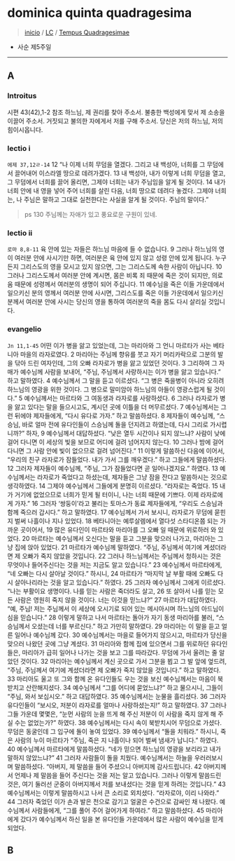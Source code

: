 # dominica quinta quadragesima
> [inicio](./README.md) / [LC](../LC.md) / [Tempus Quadragesimae](../LQ.md)

* 사순 제5주일

----
## A
### Introitus
시편 43(42),1-2 참조
하느님, 제 권리를 찾아 주소서. 불충한 백성에게 맞서 제 소송을 이끌어 주소서. 거짓되고 불의한 자에게서 저를 구해 주소서. 당신은 저의 하느님, 저의 힘이시옵니다.


### lectio i
`에제 37,12ㄹ-14`
12 “나 이제 너희 무덤을 열겠다.
그리고 내 백성아, 너희를 그 무덤에서 끌어내어
이스라엘 땅으로 데려가겠다.
13 내 백성아, 내가 이렇게 너희 무덤을 열고, 그 무덤에서 너희를 끌어 올리면,
그제야 너희는 내가 주님임을 알게 될 것이다.
14 내가 너희 안에 내 영을 넣어 주어 너희를 살린 다음,
너희 땅으로 데려다 놓겠다.
그제야 너희는, 나 주님은 말하고 그대로 실천한다는 사실을 알게 될 것이다.
주님의 말이다.”

> ps 130 주님께는 자애가 있고 풍요로운 구원이 있네.


### lectio ii
`로마 8,8-11`  육 안에 있는 자들은 하느님 마음에 들 수 없습니다.
9 그러나 하느님의 영이 여러분 안에 사시기만 하면,
여러분은 육 안에 있지 않고 성령 안에 있게 됩니다.
누구든지 그리스도의 영을 모시고 있지 않으면,
그는 그리스도께 속한 사람이 아닙니다.
10 그러나 그리스도께서 여러분 안에 계시면,
몸은 비록 죄 때문에 죽은 것이 되지만,
의로움 때문에 성령께서 여러분의 생명이 되어 주십니다.
11 예수님을 죽은 이들 가운데에서 일으키신 분의 영께서 여러분 안에 사시면,
그리스도를 죽은 이들 가운데에서 일으키신 분께서
여러분 안에 사시는 당신의 영을 통하여
여러분의 죽을 몸도 다시 살리실 것입니다.

### evangelio
`Jn 11,1-45`
어떤 이가 병을 앓고 있었는데,
그는 마리아와 그 언니 마르타가 사는 베타니아 마을의 라자로였다.
2 마리아는 주님께 향유를 붓고
자기 머리카락으로 그분의 발을 닦아 드린 여자인데,
그의 오빠 라자로가 병을 앓고 있었던 것이다.
3 그리하여 그 자매가 예수님께 사람을 보내어,
“주님, 주님께서 사랑하시는 이가 병을 앓고 있습니다.” 하고 말하였다.
4 예수님께서 그 말을 듣고 이르셨다.
“그 병은 죽을병이 아니라 오히려 하느님의 영광을 위한 것이다.
그 병으로 말미암아 하느님의 아들이 영광스럽게 될 것이다.”
5 예수님께서는 마르타와 그 여동생과 라자로를 사랑하셨다.
6 그러나 라자로가 병을 앓고 있다는 말을 들으시고도,
계시던 곳에 이틀을 더 머무르셨다.
7 예수님께서는 그런 뒤에야 제자들에게, “다시 유다로 가자.” 하고 말씀하셨다.
8 제자들이 예수님께,
“스승님, 바로 얼마 전에 유다인들이 스승님께 돌을 던지려고 하였는데,
다시 그리로 가시렵니까?” 하자,
9 예수님께서 대답하셨다. “낮은 열두 시간이나 되지 않느냐?
사람이 낮에 걸어 다니면 이 세상의 빛을 보므로 어디에 걸려 넘어지지 않는다.
10 그러나 밤에 걸어 다니면 그 사람 안에 빛이 없으므로 걸려 넘어진다.”
11 이렇게 말씀하신 다음에 이어서, “우리의 친구 라자로가 잠들었다.
내가 가서 그를 깨우겠다.” 하고 그들에게 말씀하셨다.
12 그러자 제자들이 예수님께,
“주님, 그가 잠들었다면 곧 일어나겠지요.” 하였다.
13 예수님께서는 라자로가 죽었다고 하셨는데,
제자들은 그냥 잠을 잔다고 말씀하시는 것으로 생각하였다.
14 그제야 예수님께서 그들에게 분명히 이르셨다. “라자로는 죽었다.
15 내가 거기에 없었으므로 너희가 믿게 될 터이니,
나는 너희 때문에 기쁘다. 이제 라자로에게 가자.”
16 그러자 ‘쌍둥이’라고 불리는 토마스가 동료 제자들에게,
“우리도 스승님과 함께 죽으러 갑시다.” 하고 말하였다.
17 예수님께서 가서 보시니, 라자로가 무덤에 묻힌 지 벌써 나흘이나 지나 있었다.
18 베타니아는 예루살렘에서 열다섯 스타디온쯤 되는 가까운 곳이어서,
19 많은 유다인이 마르타와 마리아를 그 오빠 일 때문에 위로하러 와 있었다.
20 마르타는 예수님께서 오신다는 말을 듣고 그분을 맞으러 나가고,
마리아는 그냥 집에 앉아 있었다.
21 마르타가 예수님께 말하였다.
“주님, 주님께서 여기에 계셨더라면 제 오빠가 죽지 않았을 것입니다.
22 그러나 하느님께서는 주님께서 청하시는 것은
무엇이나 들어주신다는 것을 저는 지금도 알고 있습니다.”
23 예수님께서 마르타에게, “네 오빠는 다시 살아날 것이다.” 하시니,
24 마르타가 “마지막 날 부활 때에
오빠도 다시 살아나리라는 것을 알고 있습니다.” 하였다.
25 그러자 예수님께서 그에게 이르셨다.
“나는 부활이요 생명이다. 나를 믿는 사람은 죽더라도 살고,
26 또 살아서 나를 믿는 모든 사람은 영원히 죽지 않을 것이다. 너는 이것을 믿느냐?”
27 마르타가 대답하였다.
“예, 주님! 저는 주님께서 이 세상에 오시기로 되어 있는 메시아시며
하느님의 아드님이심을 믿습니다.”
28 이렇게 말하고 나서 마르타는 돌아가 자기 동생 마리아를 불러,
“스승님께서 오셨는데 너를 부르신다.” 하고 가만히 말하였다.
29 마리아는 이 말을 듣고 얼른 일어나 예수님께 갔다.
30 예수님께서는 마을로 들어가지 않으시고,
마르타가 당신을 맞으러 나왔던 곳에 그냥 계셨다.
31 마리아와 함께 집에 있으면서 그를 위로하던 유다인들은,
마리아가 급히 일어나 나가는 것을 보고 그를 따라갔다.
무덤에 가서 울려는 줄 알았던 것이다.
32 마리아는 예수님께서 계신 곳으로 가서 그분을 뵙고 그 발 앞에 엎드려,
“주님, 주님께서 여기에 계셨더라면
제 오빠가 죽지 않았을 것입니다.” 하고 말하였다.
33 마리아도 울고 또 그와 함께 온 유다인들도 우는 것을 보신 예수님께서는
마음이 북받치고 산란해지셨다.
34 예수님께서 “그를 어디에 묻었느냐?” 하고 물으시니,
그들이 “주님, 와서 보십시오.” 하고 대답하였다.
35 예수님께서는 눈물을 흘리셨다. 36 그러자 유다인들이
“보시오, 저분이 라자로를 얼마나 사랑하셨는지!” 하고 말하였다.
37 그러나 그들 가운데 몇몇은, “눈먼 사람의 눈을 뜨게 해 주신 저분이
이 사람을 죽지 않게 해 주실 수는 없었는가?” 하였다.
38 예수님께서는 다시 속이 북받치시어 무덤으로 가셨다.
무덤은 동굴인데 그 입구에 돌이 놓여 있었다.
39 예수님께서 “돌을 치워라.” 하시니, 죽은 사람의 누이 마르타가
“주님, 죽은 지 나흘이나 되어 벌써 냄새가 납니다.” 하였다.
40 예수님께서 마르타에게 말씀하셨다.
“네가 믿으면 하느님의 영광을 보리라고 내가 말하지 않았느냐?”
41 그러자 사람들이 돌을 치웠다. 예수님께서는 하늘을 우러러보시며 말씀하셨다.
“아버지, 제 말씀을 들어 주셨으니 아버지께 감사드립니다.
42 아버지께서 언제나 제 말씀을 들어 주신다는 것을 저는 알고 있습니다.
그러나 이렇게 말씀드린 것은,
여기 둘러선 군중이 아버지께서 저를 보내셨다는 것을 믿게 하려는 것입니다.”
43 예수님께서는 이렇게 말씀하시고 나서 큰 소리로 외치셨다.
“라자로야, 이리 나와라.”
44 그러자 죽었던 이가 손과 발은 천으로 감기고
얼굴은 수건으로 감싸인 채 나왔다.
예수님께서 사람들에게, “그를 풀어 주어 걸어가게 하여라.” 하고 말씀하셨다.
45 마리아에게 갔다가 예수님께서 하신 일을 본 유다인들 가운데에서 많은 사람이
예수님을 믿게 되었다.



## B